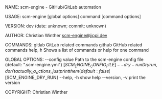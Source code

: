 NAME:
   scm-engine - GitHub/GitLab automation

USAGE:
   scm-engine [global options] command [command options]

VERSION:
   dev (date: unknown; commit: unknown)

AUTHOR:
   Christian Winther <scm-engine@jippi.dev>

COMMANDS:
   gitlab   GitLab related commands
   github   GitHub related commands
   help, h  Shows a list of commands or help for one command

GLOBAL OPTIONS:
   --config value  Path to the scm-engine config file (default: ".scm-engine.yml") [$SCM_ENGINE_CONFIG_FILE]
   --dry-run       Dry run, don't actually _do_ actions, just print them (default: false) [$SCM_ENGINE_DRY_RUN]
   --help, -h      show help
   --version, -v   print the version

COPYRIGHT:
   Christian Winther
